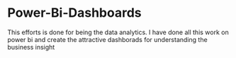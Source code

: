 # Power-Bi-Dashboards
 This efforts is done for being the data analytics. I have done all this work on power bi and create the attractive dashborads for understanding the business insight
